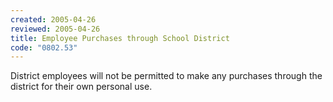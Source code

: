 ```yaml
---
created: 2005-04-26
reviewed: 2005-04-26
title: Employee Purchases through School District
code: "0802.53"
---
```


District employees will not be permitted to make any purchases through the district for their own personal use.
